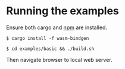 # Running the examples

Ensure both cargo and [npm] are installed.

`$ cargo install -f wasm-bindgen`

`$ cd examples/basic && ./build.sh`

Then navigate browser to local web server.

[npm]: https://www.npmjs.com/get-npm
